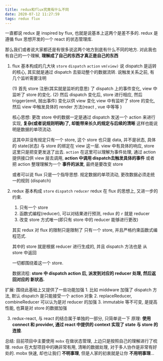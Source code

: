 ```yaml
---
title: redux和flux究竟有什么不同
date: 2020-07-12 11:27:59
tags: redux flux
---
```


一直都说 redux 是 inspired by  flux, 也就是说基本上这两个是差不多的. redux 是遵循 flux 思想开发的一个
react 的状态管理库.

那么我们或者说大家都还是有很多说这两个地方到底有什么不同的地方. 对此我也有自己的一个理解, **理解成了自己的东西才真正是自己的东西**

1. flux 基本构成的几大块  `store` `dispatch` `action` `vm(view)`
   说 dispatch 是运转的核心, 其实就是通过 dispatch 去驱动整个的数据流转.
   说触发关系之前, 有几个监听需要注明

   (1) 首先 store 注册(其实就是监听的意思) 了 dispatch 上的事件变化,
   view 中监听了 store 的变化.
   (2) 然后 dispatch 变化后, store 进行相应, 然后 trigger(emit, 抛出事件) 变化以供 view 变化
   view 中有监听了 store 的变化, 然后 view 中触发具体的 render 方法(react , vue 中等等 )

   核心思想:
   更改 store 中的数据一定是通过 dispatch 发送一个 action 来进行实现, **复杂(或者说规则明确)了, 却能带来长久的规定与后续的清晰**
   这样也能说明是数据的单项流动.

   这其中并没有规定只有一个 store, 这个 store 也只是 data, 并不是状态, 具体的 state(状态) 与 store 的绑定在 view 这一层.
   view 中有具体的响应,  store 这里只是把变更发送了出去.
   `action` 在这里可以理解为事件处理, 通过 action 提供接口供 view 层去调用, **action 中调用 dispatch去触发具体的事件**
   或者把  action 整理理解为一个 **事件的派发**, 最终是要改变 store

   或者可以说 flux 只是一个指导思想. 规定数据的单项流动, 更改数据必须走统一的规则 (dispatch)

2. redux 基本构成 `store`  `dispatch`  `reducer`
   redux 在 flux 的思想上, 又进一步的约束.
   1. 只有一个 store
   2. 函数式编程(reducer), 可以对结果进行预测, redux 的 `r` 就是 reducer
   3. 改变 store 方式唯一(即只有 store 中的 reducer 能够进行更改)

    其实 redux 对 flux 的限制只是限制了 只有一个 store, 并且严格约束函数式编程范式.

    其中的 store 就是根据 reducer 进行生成的, 并且 dispatch 方法也是 从 store 中返回

    一切都围绕着这一个 store.

    数据流程:  **store 中 dispatch action 后, 派发到对应的 reducer 处理, 然后返回对应的 新状态.**

扩展: 围绕此基础上又提供了一些功能加强
    1. 比如 middware 加强了 dispatch 方法, 默认 dispatch 是只能接受一个 action 对象
    2. replaceReducer, combineReducer 可以认为是对 reducer 的加强
    3. immutable 等不可变, 是提高性能, 也算是对 store 的数据加强

3. redux-react, 与 react 的结合属于单独的一部分, 只简单说一下
   原理: **使用 connect 和 provider, 通过 react 中提供的 context 实现了 state 与 store 的连接**.

总结:
 目前项目中主要使用 `mobx` 在做状态管理, 上边只是按照自己的理解进行了梳理.  redux 在大型项目中的确非常有用,
 清晰的数据处理, 对于多人协作是非常有好处的. mobx 快速, 却也让我们 **不明事理**, 但是人家的初衷就是让你 **不用明事理**...


